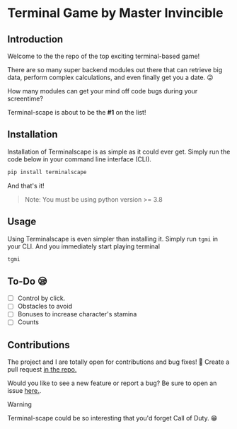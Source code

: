 # Terminal Game by Master Invincible

## Introduction
Welcome to the the repo of the top exciting terminal-based game!

There are so many super backend modules out there that can retrieve big data, perform complex calculations, and even finally get you a date. 😜

How many modules can get your mind off code bugs during your screentime?

Terminal-scape is about to be the **\#1** on the list!

## Installation
Installation of Terminalscape is as simple as it could ever get. Simply run the code below in your command line interface (CLI).
```python
pip install terminalscape
```
And that's it!
> Note:
> You must be using python version >= 3.8

## Usage
Using Terminalscape is even simpler than installing it. Simply run `tgmi` in your CLI.
And you immediately start playing terminal
```python
tgmi
```

## To-Do 😪
- [ ] Control by click.
- [ ] Obstacles to avoid
- [ ] Bonuses to increase character's stamina
- [ ] Counts

## Contributions
The project and I are totally open for contributions and bug fixes! 🤗
Create a pull request [in the repo.](https://github.com/ImaledoShalom101/Terminal-scape)

Would you like to see a new feature or report a bug? Be sure to open an issue [here.](https://github.com/ImaledoShalom101/Terminal-scape/issues).

> [!WARNING]
> Terminal-scape could be so interesting that you'd forget Call of Duty. 😁
